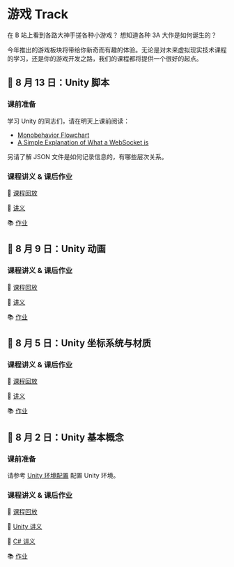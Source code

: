 # 游戏 Track

在 B 站上看到各路大神手搓各种小游戏？
想知道各种 3A 大作是如何诞生的？

今年推出的游戏板块将带给你新奇而有趣的体验。无论是对未来虚拟现实技术课程的学习，还是你的游戏开发之路，我们的课程都将提供一个很好的起点。

## :space_invader: 8 月 13 日：Unity 脚本

### 课前准备

学习 Unity 的同志们，请在明天上课前阅读：

- [Monobehavior Flowchart](https://docs.unity3d.com/2017.3/Documentation/uploads/Main/monobehaviour_flowchart.svg)
- [A Simple Explanation of What a WebSocket is](https://www.wallarm.com/what/a-simple-explanation-of-what-a-websocket-is)

另请了解 JSON 文件是如何记录信息的，有哪些层次关系。

### 课程讲义 & 课后作业

:movie_camera: [课程回放](https://www.bilibili.com/video/BV1344y1c78H)

:memo: [讲义](/pdfs/unity-4.pdf)

:books: [作业](https://github.com/sast-summer-training-2023/sast2023-unity)

## :space_invader: 8 月 9 日：Unity 动画

### 课程讲义 & 课后作业

:movie_camera: [课程回放](https://www.bilibili.com/video/BV1hj411z7y3)

:memo: [讲义](/pdfs/unity-3.pdf)

:books: [作业](https://github.com/sast-summer-training-2023/sast2023-unity)

## :space_invader: 8 月 5 日：Unity 坐标系统与材质

### 课程讲义 & 课后作业

:movie_camera: [课程回放](https://www.bilibili.com/video/BV1nu411p7kt)

:memo: [讲义](/pdfs/unity-2.pdf)

:books: [作业](https://github.com/sast-summer-training-2023/sast2023-unity)

## :space_invader: 8 月 2 日：Unity 基本概念

### 课前准备

请参考 [Unity 环境配置](/game/env) 配置 Unity 环境。

### 课程讲义 & 课后作业

:movie_camera: [课程回放](https://www.bilibili.com/video/BV1rM4y1H7C1)

:memo: [Unity 讲义](/pdfs/unity-1.pdf)

:memo: [C# 讲义](/pdfs/csharp-1.pdf)

:books: [作业](https://github.com/sast-summer-training-2023/sast2023-unity)